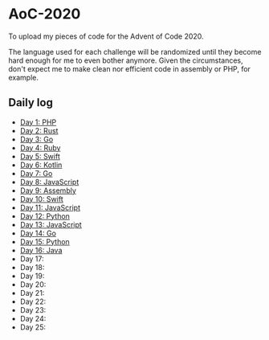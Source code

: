 # AoC-2020
To upload my pieces of code for the Advent of Code 2020.

The language used for each challenge will be randomized until they become hard enough for me to even bother anymore. Given the circumstances, don't expect me to make clean nor efficient code in assembly or PHP, for example.

## Daily log

* [Day 1: PHP](day_01)
* [Day 2: Rust](day_02)
* [Day 3: Go](day_03)
* [Day 4: Ruby](day_04)
* [Day 5: Swift](day_05)
* [Day 6: Kotlin](day_06)
* [Day 7: Go](day_07)
* [Day 8: JavaScript](day_08)
* [Day 9: Assembly](day_09)
* [Day 10: Swift](day_10)
* [Day 11: JavaScript](day_11)
* [Day 12: Python](day_12)
* [Day 13: JavaScript](day_13)
* [Day 14: Go](day_14)
* [Day 15: Python](day_15)
* [Day 16: Java](day_16)
* Day 17:
* Day 18:
* Day 19:
* Day 20:
* Day 21:
* Day 22:
* Day 23:
* Day 24:
* Day 25:
